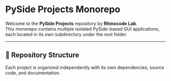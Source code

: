 # PySide Projects Monorepo

Welcome to the **PySide Projects** repository by **Rhinocode Lab**.  
This monorepo contains multiple isolated PySide-based GUI applications, each located in its own subdirectory under the root folder.

---

## 📁 Repository Structure

Each project is organized independently with its own dependencies, source code, and documentation.


